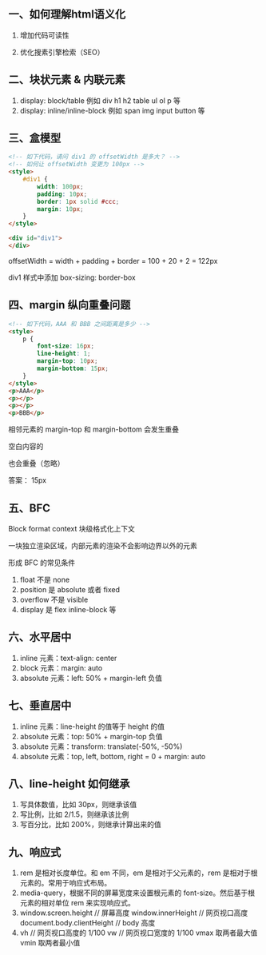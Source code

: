 ## 一、如何理解html语义化

1. 增加代码可读性

2. 优化搜素引擎检索（SEO）

## 二、块状元素 & 内联元素

1. display: block/table 例如 div h1 h2 table ul ol p 等
2. display: inline/inline-block 例如 span img input button 等

## 三、盒模型

```	html
<!-- 如下代码，请问 div1 的 offsetWidth 是多大？ -->
<!-- 如何让 offsetWidth 变更为 100px -->
<style>
    #div1 {
        width: 100px;
        padding: 10px;
        border: 1px solid #ccc;
        margin: 10px;
    }
</style>

<div id="div1">
</div>
```

offsetWidth = width + padding + border = 100 + 20 + 2 = 122px 

div1 样式中添加 box-sizing: border-box

## 四、margin 纵向重叠问题

```html
<!-- 如下代码，AAA 和 BBB 之间距离是多少 -->
<style>
    p {
        font-size: 16px;
        line-height: 1;
        margin-top: 10px;
        margin-bottom: 15px;
    }
</style>
<p>AAA</p>
<p></p>
<p></p>
<p>BBB</p>
```

相邻元素的 margin-top 和 margin-bottom 会发生重叠

空白内容的 <p></p> 也会重叠（忽略）

答案： 15px

## 五、BFC

Block format context  块级格式化上下文

一块独立渲染区域，内部元素的渲染不会影响边界以外的元素

形成 BFC 的常见条件

1. float 不是 none
2. position 是 absolute 或者 fixed
3. overflow 不是 visible
4. display 是 flex inline-block 等

## 六、水平居中

1. inline 元素：text-align: center
2. block 元素：margin: auto
3. absolute 元素：left: 50% + margin-left 负值

## 七、垂直居中

1. inline 元素：line-height 的值等于 height 的值
2. absolute 元素：top: 50% + margin-top 负值
3. absolute 元素：transform: translate(-50%, -50%)
4. absolute 元素：top, left, bottom, right = 0 + margin: auto 

## 八、line-height 如何继承

1. 写具体数值，比如 30px，则继承该值
2. 写比例，比如 2/1.5，则继承该比例
3. 写百分比，比如 200%，则继承计算出来的值

## 九、响应式

1. rem 是相对长度单位。和 em 不同，em 是相对于父元素的，rem 是相对于根元素的。常用于响应式布局。
2.  media-query，根据不同的屏幕宽度来设置根元素的 font-size。然后基于根元素的相对单位 rem 来实现响应式。
3. window.screen.height // 屏幕高度   window.innerHeight  // 网页视口高度  document.body.clientHeight //  body 高度 
4. vh  //  网页视口高度的 1/100   vw  //  网页视口宽度的 1/100  vmax 取两者最大值  vmin 取两者最小值